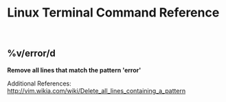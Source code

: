 # Linux Terminal Command Reference
<br />

## %v/error/d

__Remove all lines that match the pattern 'error'__  

Additional References:  
http://vim.wikia.com/wiki/Delete_all_lines_containing_a_pattern
